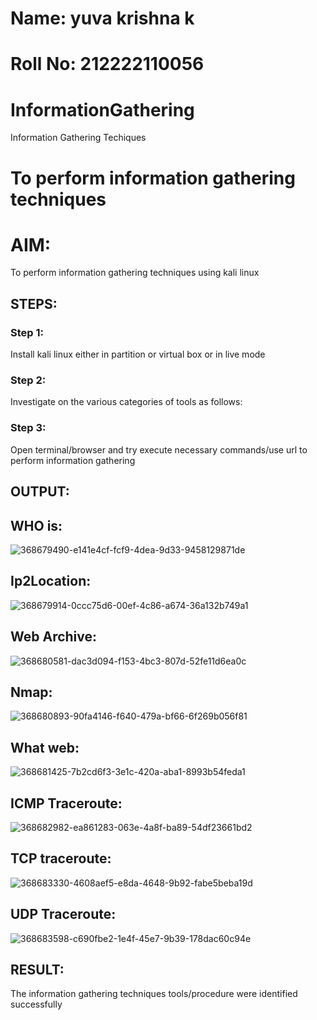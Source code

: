 # Name: yuva krishna k
# Roll No: 212222110056

# InformationGathering
Information Gathering Techiques

# To perform information gathering techniques

# AIM:

To perform information gathering techniques using kali linux 

## STEPS:

### Step 1:

Install kali linux either in partition or virtual box or in live mode

### Step 2:

Investigate on the various categories of tools as follows:

### Step 3:
Open terminal/browser and try execute necessary commands/use url to perform information gathering


## OUTPUT:
## WHO is:

![368679490-e141e4cf-fcf9-4dea-9d33-9458129871de](https://github.com/user-attachments/assets/4f9b9e79-69e2-410c-b0bf-24936c8439af)

## Ip2Location:
![368679914-0ccc75d6-00ef-4c86-a674-36a132b749a1](https://github.com/user-attachments/assets/766e5abc-7e08-4bad-a9b8-26c94e9d1452)


## Web Archive:
![368680581-dac3d094-f153-4bc3-807d-52fe11d6ea0c](https://github.com/user-attachments/assets/ecf8e27e-7d90-4620-8008-b67dc090b7e4)

## Nmap:
![368680893-90fa4146-f640-479a-bf66-6f269b056f81](https://github.com/user-attachments/assets/49f538f6-28f2-4dec-9549-6015ab91d3a5)

## What web:
![368681425-7b2cd6f3-3e1c-420a-aba1-8993b54feda1](https://github.com/user-attachments/assets/4df8de62-ddd2-4d6a-a87a-de72cfd9faf2)
## ICMP Traceroute:
![368682982-ea861283-063e-4a8f-ba89-54df23661bd2](https://github.com/user-attachments/assets/2f91921c-51bd-48f0-9197-280b59337525)

## TCP traceroute:
![368683330-4608aef5-e8da-4648-9b92-fabe5beba19d](https://github.com/user-attachments/assets/8052fbad-15b6-4fdf-91e0-b075487d5120)
## UDP Traceroute:
![368683598-c690fbe2-1e4f-45e7-9b39-178dac60c94e](https://github.com/user-attachments/assets/36636d1b-43ec-49ef-a3db-377004b363f3)

## RESULT:
The information gathering techniques tools/procedure were  identified successfully
